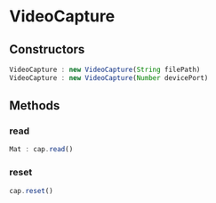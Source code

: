 # VideoCapture

<a name="VideoCapture.constructors"></a>

## Constructors
``` javascript
VideoCapture : new VideoCapture(String filePath)
VideoCapture : new VideoCapture(Number devicePort)
```
## Methods

<a name="VideoCapture.read"></a>

### read
``` javascript
Mat : cap.read()
```

<a name="VideoCapture.reset"></a>

### reset
``` javascript
cap.reset()
```
